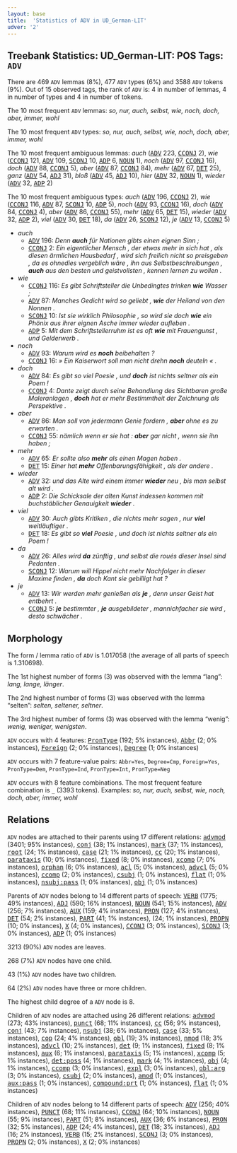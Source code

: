```yaml
---
layout: base
title:  'Statistics of ADV in UD_German-LIT'
udver: '2'
---
```


## Treebank Statistics: UD_German-LIT: POS Tags: `ADV`

There are 469 `ADV` lemmas (8%), 477 `ADV` types (6%) and 3588 `ADV` tokens (9%).
Out of 15 observed tags, the rank of `ADV` is: 4 in number of lemmas, 4 in number of types and 4 in number of tokens.

The 10 most frequent `ADV` lemmas: <em>so, nur, auch, selbst, wie, noch, doch, aber, immer, wohl</em>

The 10 most frequent `ADV` types:  <em>so, nur, auch, selbst, wie, noch, doch, aber, immer, wohl</em>

The 10 most frequent ambiguous lemmas: <em>auch</em> (<tt><a href="de_lit-pos-ADV.html">ADV</a></tt> 223, <tt><a href="de_lit-pos-CCONJ.html">CCONJ</a></tt> 2), <em>wie</em> (<tt><a href="de_lit-pos-CCONJ.html">CCONJ</a></tt> 121, <tt><a href="de_lit-pos-ADV.html">ADV</a></tt> 109, <tt><a href="de_lit-pos-SCONJ.html">SCONJ</a></tt> 10, <tt><a href="de_lit-pos-ADP.html">ADP</a></tt> 6, <tt><a href="de_lit-pos-NOUN.html">NOUN</a></tt> 1), <em>noch</em> (<tt><a href="de_lit-pos-ADV.html">ADV</a></tt> 97, <tt><a href="de_lit-pos-CCONJ.html">CCONJ</a></tt> 16), <em>doch</em> (<tt><a href="de_lit-pos-ADV.html">ADV</a></tt> 88, <tt><a href="de_lit-pos-CCONJ.html">CCONJ</a></tt> 5), <em>aber</em> (<tt><a href="de_lit-pos-ADV.html">ADV</a></tt> 87, <tt><a href="de_lit-pos-CCONJ.html">CCONJ</a></tt> 84), <em>mehr</em> (<tt><a href="de_lit-pos-ADV.html">ADV</a></tt> 67, <tt><a href="de_lit-pos-DET.html">DET</a></tt> 25), <em>ganz</em> (<tt><a href="de_lit-pos-ADV.html">ADV</a></tt> 54, <tt><a href="de_lit-pos-ADJ.html">ADJ</a></tt> 31), <em>bloß</em> (<tt><a href="de_lit-pos-ADV.html">ADV</a></tt> 45, <tt><a href="de_lit-pos-ADJ.html">ADJ</a></tt> 10), <em>hier</em> (<tt><a href="de_lit-pos-ADV.html">ADV</a></tt> 32, <tt><a href="de_lit-pos-NOUN.html">NOUN</a></tt> 1), <em>wieder</em> (<tt><a href="de_lit-pos-ADV.html">ADV</a></tt> 32, <tt><a href="de_lit-pos-ADP.html">ADP</a></tt> 2)

The 10 most frequent ambiguous types:  <em>auch</em> (<tt><a href="de_lit-pos-ADV.html">ADV</a></tt> 196, <tt><a href="de_lit-pos-CCONJ.html">CCONJ</a></tt> 2), <em>wie</em> (<tt><a href="de_lit-pos-CCONJ.html">CCONJ</a></tt> 116, <tt><a href="de_lit-pos-ADV.html">ADV</a></tt> 87, <tt><a href="de_lit-pos-SCONJ.html">SCONJ</a></tt> 10, <tt><a href="de_lit-pos-ADP.html">ADP</a></tt> 5), <em>noch</em> (<tt><a href="de_lit-pos-ADV.html">ADV</a></tt> 93, <tt><a href="de_lit-pos-CCONJ.html">CCONJ</a></tt> 16), <em>doch</em> (<tt><a href="de_lit-pos-ADV.html">ADV</a></tt> 84, <tt><a href="de_lit-pos-CCONJ.html">CCONJ</a></tt> 4), <em>aber</em> (<tt><a href="de_lit-pos-ADV.html">ADV</a></tt> 86, <tt><a href="de_lit-pos-CCONJ.html">CCONJ</a></tt> 55), <em>mehr</em> (<tt><a href="de_lit-pos-ADV.html">ADV</a></tt> 65, <tt><a href="de_lit-pos-DET.html">DET</a></tt> 15), <em>wieder</em> (<tt><a href="de_lit-pos-ADV.html">ADV</a></tt> 32, <tt><a href="de_lit-pos-ADP.html">ADP</a></tt> 2), <em>viel</em> (<tt><a href="de_lit-pos-ADV.html">ADV</a></tt> 30, <tt><a href="de_lit-pos-DET.html">DET</a></tt> 18), <em>da</em> (<tt><a href="de_lit-pos-ADV.html">ADV</a></tt> 26, <tt><a href="de_lit-pos-SCONJ.html">SCONJ</a></tt> 12), <em>je</em> (<tt><a href="de_lit-pos-ADV.html">ADV</a></tt> 13, <tt><a href="de_lit-pos-CCONJ.html">CCONJ</a></tt> 5)


* <em>auch</em>
  * <tt><a href="de_lit-pos-ADV.html">ADV</a></tt> 196: <em>Denn <b>auch</b> für Nationen gibts einen eignen Sinn ;</em>
  * <tt><a href="de_lit-pos-CCONJ.html">CCONJ</a></tt> 2: <em>Ein eigentlicher Mensch , der etwas mehr in sich hat , als diesen ärmlichen Hausbedarf , wird sich freilich nicht so preisgeben , da es ohnedies vergeblich wäre , ihn aus Selbstbeschreibungen , <b>auch</b> aus den besten und geistvollsten , kennen lernen zu wollen .</em>
* <em>wie</em>
  * <tt><a href="de_lit-pos-CCONJ.html">CCONJ</a></tt> 116: <em>Es gibt Schriftsteller die Unbedingtes trinken <b>wie</b> Wasser ;</em>
  * <tt><a href="de_lit-pos-ADV.html">ADV</a></tt> 87: <em>Manches Gedicht wird so geliebt , <b>wie</b> der Heiland von den Nonnen .</em>
  * <tt><a href="de_lit-pos-SCONJ.html">SCONJ</a></tt> 10: <em>Ist sie wirklich Philosophie , so wird sie doch <b>wie</b> ein Phönix aus ihrer eignen Asche immer wieder aufleben .</em>
  * <tt><a href="de_lit-pos-ADP.html">ADP</a></tt> 5: <em>Mit dem Schriftstellerruhm ist es oft <b>wie</b> mit Frauengunst , und Gelderwerb .</em>
* <em>noch</em>
  * <tt><a href="de_lit-pos-ADV.html">ADV</a></tt> 93: <em>Warum wird es <b>noch</b> beibehalten ?</em>
  * <tt><a href="de_lit-pos-CCONJ.html">CCONJ</a></tt> 16: <em>» Ein Kaiserwort soll man nicht drehn <b>noch</b> deuteln « .</em>
* <em>doch</em>
  * <tt><a href="de_lit-pos-ADV.html">ADV</a></tt> 84: <em>Es gibt so viel Poesie , und <b>doch</b> ist nichts seltner als ein Poem !</em>
  * <tt><a href="de_lit-pos-CCONJ.html">CCONJ</a></tt> 4: <em>Dante zeigt durch seine Behandlung des Sichtbaren große Maleranlagen , <b>doch</b> hat er mehr Bestimmtheit der Zeichnung als Perspektive .</em>
* <em>aber</em>
  * <tt><a href="de_lit-pos-ADV.html">ADV</a></tt> 86: <em>Man soll von jedermann Genie fordern , <b>aber</b> ohne es zu erwarten .</em>
  * <tt><a href="de_lit-pos-CCONJ.html">CCONJ</a></tt> 55: <em>nämlich wenn er sie hat : <b>aber</b> gar nicht , wenn sie ihn haben ;</em>
* <em>mehr</em>
  * <tt><a href="de_lit-pos-ADV.html">ADV</a></tt> 65: <em>Er sollte also <b>mehr</b> als einen Magen haben .</em>
  * <tt><a href="de_lit-pos-DET.html">DET</a></tt> 15: <em>Einer hat <b>mehr</b> Offenbarungsfähigkeit , als der andere .</em>
* <em>wieder</em>
  * <tt><a href="de_lit-pos-ADV.html">ADV</a></tt> 32: <em>und das Alte wird einem immer <b>wieder</b> neu , bis man selbst alt wird .</em>
  * <tt><a href="de_lit-pos-ADP.html">ADP</a></tt> 2: <em>Die Schicksale der alten Kunst indessen kommen mit buchstäblicher Genauigkeit <b>wieder</b> .</em>
* <em>viel</em>
  * <tt><a href="de_lit-pos-ADV.html">ADV</a></tt> 30: <em>Auch gibts Kritiken , die nichts mehr sagen , nur <b>viel</b> weitläuftiger .</em>
  * <tt><a href="de_lit-pos-DET.html">DET</a></tt> 18: <em>Es gibt so <b>viel</b> Poesie , und doch ist nichts seltner als ein Poem !</em>
* <em>da</em>
  * <tt><a href="de_lit-pos-ADV.html">ADV</a></tt> 26: <em>Alles wird <b>da</b> zünftig , und selbst die roués dieser Insel sind Pedanten .</em>
  * <tt><a href="de_lit-pos-SCONJ.html">SCONJ</a></tt> 12: <em>Warum will Hippel nicht mehr Nachfolger in dieser Maxime finden , <b>da</b> doch Kant sie gebilligt hat ?</em>
* <em>je</em>
  * <tt><a href="de_lit-pos-ADV.html">ADV</a></tt> 13: <em>Wir werden mehr genießen als <b>je</b> , denn unser Geist hat entbehrt .</em>
  * <tt><a href="de_lit-pos-CCONJ.html">CCONJ</a></tt> 5: <em><b>je</b> bestimmter , <b>je</b> ausgebildeter , mannichfacher sie wird , desto schwächer .</em>

## Morphology

The form / lemma ratio of `ADV` is 1.017058 (the average of all parts of speech is 1.310698).

The 1st highest number of forms (3) was observed with the lemma “lang”: <em>lang, lange, länger</em>.

The 2nd highest number of forms (3) was observed with the lemma “selten”: <em>selten, seltener, seltner</em>.

The 3rd highest number of forms (3) was observed with the lemma “wenig”: <em>wenig, weniger, wenigsten</em>.

`ADV` occurs with 4 features: <tt><a href="de_lit-feat-PronType.html">PronType</a></tt> (192; 5% instances), <tt><a href="de_lit-feat-Abbr.html">Abbr</a></tt> (2; 0% instances), <tt><a href="de_lit-feat-Foreign.html">Foreign</a></tt> (2; 0% instances), <tt><a href="de_lit-feat-Degree.html">Degree</a></tt> (1; 0% instances)

`ADV` occurs with 7 feature-value pairs: `Abbr=Yes`, `Degree=Cmp`, `Foreign=Yes`, `PronType=Dem`, `PronType=Ind`, `PronType=Int`, `PronType=Neg`

`ADV` occurs with 8 feature combinations.
The most frequent feature combination is `_` (3393 tokens).
Examples: <em>so, nur, auch, selbst, wie, noch, doch, aber, immer, wohl</em>


## Relations

`ADV` nodes are attached to their parents using 17 different relations: <tt><a href="de_lit-dep-advmod.html">advmod</a></tt> (3401; 95% instances), <tt><a href="de_lit-dep-conj.html">conj</a></tt> (38; 1% instances), <tt><a href="de_lit-dep-mark.html">mark</a></tt> (37; 1% instances), <tt><a href="de_lit-dep-root.html">root</a></tt> (24; 1% instances), <tt><a href="de_lit-dep-case.html">case</a></tt> (21; 1% instances), <tt><a href="de_lit-dep-cc.html">cc</a></tt> (20; 1% instances), <tt><a href="de_lit-dep-parataxis.html">parataxis</a></tt> (10; 0% instances), <tt><a href="de_lit-dep-fixed.html">fixed</a></tt> (8; 0% instances), <tt><a href="de_lit-dep-xcomp.html">xcomp</a></tt> (7; 0% instances), <tt><a href="de_lit-dep-orphan.html">orphan</a></tt> (6; 0% instances), <tt><a href="de_lit-dep-acl.html">acl</a></tt> (5; 0% instances), <tt><a href="de_lit-dep-advcl.html">advcl</a></tt> (5; 0% instances), <tt><a href="de_lit-dep-ccomp.html">ccomp</a></tt> (2; 0% instances), <tt><a href="de_lit-dep-csubj.html">csubj</a></tt> (1; 0% instances), <tt><a href="de_lit-dep-flat.html">flat</a></tt> (1; 0% instances), <tt><a href="de_lit-dep-nsubj-pass.html">nsubj:pass</a></tt> (1; 0% instances), <tt><a href="de_lit-dep-obj.html">obj</a></tt> (1; 0% instances)

Parents of `ADV` nodes belong to 14 different parts of speech: <tt><a href="de_lit-pos-VERB.html">VERB</a></tt> (1775; 49% instances), <tt><a href="de_lit-pos-ADJ.html">ADJ</a></tt> (590; 16% instances), <tt><a href="de_lit-pos-NOUN.html">NOUN</a></tt> (541; 15% instances), <tt><a href="de_lit-pos-ADV.html">ADV</a></tt> (256; 7% instances), <tt><a href="de_lit-pos-AUX.html">AUX</a></tt> (159; 4% instances), <tt><a href="de_lit-pos-PRON.html">PRON</a></tt> (127; 4% instances), <tt><a href="de_lit-pos-DET.html">DET</a></tt> (54; 2% instances), <tt><a href="de_lit-pos-PART.html">PART</a></tt> (41; 1% instances),  (24; 1% instances), <tt><a href="de_lit-pos-PROPN.html">PROPN</a></tt> (10; 0% instances), <tt><a href="de_lit-pos-X.html">X</a></tt> (4; 0% instances), <tt><a href="de_lit-pos-CCONJ.html">CCONJ</a></tt> (3; 0% instances), <tt><a href="de_lit-pos-SCONJ.html">SCONJ</a></tt> (3; 0% instances), <tt><a href="de_lit-pos-ADP.html">ADP</a></tt> (1; 0% instances)

3213 (90%) `ADV` nodes are leaves.

268 (7%) `ADV` nodes have one child.

43 (1%) `ADV` nodes have two children.

64 (2%) `ADV` nodes have three or more children.

The highest child degree of a `ADV` node is 8.

Children of `ADV` nodes are attached using 26 different relations: <tt><a href="de_lit-dep-advmod.html">advmod</a></tt> (273; 43% instances), <tt><a href="de_lit-dep-punct.html">punct</a></tt> (68; 11% instances), <tt><a href="de_lit-dep-cc.html">cc</a></tt> (56; 9% instances), <tt><a href="de_lit-dep-conj.html">conj</a></tt> (43; 7% instances), <tt><a href="de_lit-dep-nsubj.html">nsubj</a></tt> (38; 6% instances), <tt><a href="de_lit-dep-case.html">case</a></tt> (33; 5% instances), <tt><a href="de_lit-dep-cop.html">cop</a></tt> (24; 4% instances), <tt><a href="de_lit-dep-obl.html">obl</a></tt> (19; 3% instances), <tt><a href="de_lit-dep-nmod.html">nmod</a></tt> (18; 3% instances), <tt><a href="de_lit-dep-advcl.html">advcl</a></tt> (10; 2% instances), <tt><a href="de_lit-dep-det.html">det</a></tt> (9; 1% instances), <tt><a href="de_lit-dep-fixed.html">fixed</a></tt> (8; 1% instances), <tt><a href="de_lit-dep-aux.html">aux</a></tt> (6; 1% instances), <tt><a href="de_lit-dep-parataxis.html">parataxis</a></tt> (5; 1% instances), <tt><a href="de_lit-dep-xcomp.html">xcomp</a></tt> (5; 1% instances), <tt><a href="de_lit-dep-det-poss.html">det:poss</a></tt> (4; 1% instances), <tt><a href="de_lit-dep-mark.html">mark</a></tt> (4; 1% instances), <tt><a href="de_lit-dep-obj.html">obj</a></tt> (4; 1% instances), <tt><a href="de_lit-dep-ccomp.html">ccomp</a></tt> (3; 0% instances), <tt><a href="de_lit-dep-expl.html">expl</a></tt> (3; 0% instances), <tt><a href="de_lit-dep-obl-arg.html">obl:arg</a></tt> (3; 0% instances), <tt><a href="de_lit-dep-csubj.html">csubj</a></tt> (2; 0% instances), <tt><a href="de_lit-dep-amod.html">amod</a></tt> (1; 0% instances), <tt><a href="de_lit-dep-aux-pass.html">aux:pass</a></tt> (1; 0% instances), <tt><a href="de_lit-dep-compound-prt.html">compound:prt</a></tt> (1; 0% instances), <tt><a href="de_lit-dep-flat.html">flat</a></tt> (1; 0% instances)

Children of `ADV` nodes belong to 14 different parts of speech: <tt><a href="de_lit-pos-ADV.html">ADV</a></tt> (256; 40% instances), <tt><a href="de_lit-pos-PUNCT.html">PUNCT</a></tt> (68; 11% instances), <tt><a href="de_lit-pos-CCONJ.html">CCONJ</a></tt> (64; 10% instances), <tt><a href="de_lit-pos-NOUN.html">NOUN</a></tt> (55; 9% instances), <tt><a href="de_lit-pos-PART.html">PART</a></tt> (51; 8% instances), <tt><a href="de_lit-pos-AUX.html">AUX</a></tt> (36; 6% instances), <tt><a href="de_lit-pos-PRON.html">PRON</a></tt> (32; 5% instances), <tt><a href="de_lit-pos-ADP.html">ADP</a></tt> (24; 4% instances), <tt><a href="de_lit-pos-DET.html">DET</a></tt> (18; 3% instances), <tt><a href="de_lit-pos-ADJ.html">ADJ</a></tt> (16; 2% instances), <tt><a href="de_lit-pos-VERB.html">VERB</a></tt> (15; 2% instances), <tt><a href="de_lit-pos-SCONJ.html">SCONJ</a></tt> (3; 0% instances), <tt><a href="de_lit-pos-PROPN.html">PROPN</a></tt> (2; 0% instances), <tt><a href="de_lit-pos-X.html">X</a></tt> (2; 0% instances)

